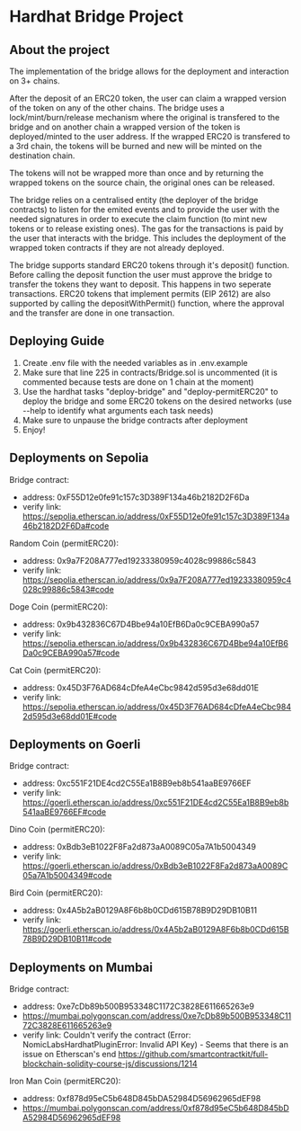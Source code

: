 # Hardhat Bridge Project

## About the project
The implementation of the bridge allows for the deployment and interaction on 3+ chains.

After the deposit of an ERC20 token, the user can claim a wrapped version of the token on any of the other chains. The bridge uses a lock/mint/burn/release mechanism where the original is transfered to the bridge and on another chain a wrapped version of the token is deployed/minted to the user address. If the wrapped ERC20 is transfered to a 3rd chain, the tokens will be burned and new will be minted on the destination chain.

The tokens will not be wrapped more than once and by returning the wrapped tokens on the source chain, the original ones can be released.

The bridge relies on a centralised entity (the deployer of the bridge contracts) to listen for the emited events and to provide the user with the needed signatures in order to execute the claim function (to mint new tokens or to release existing ones). The gas for the transactions is paid by the user that interacts with the bridge. This includes the deployment of the wrapped token contracts if they are not already deployed.

The bridge supports standard ERC20 tokens through it's deposit() function. Before calling the deposit function the user must approve the bridge to transfer the tokens they want to deposit. This happens in two seperate transactions. ERC20 tokens that implement permits (EIP 2612) are also supported by calling the depositWithPermit() function, where the approval and the transfer are done in one transaction.

## Deploying Guide
1. Create .env file with the needed variables as in .env.example
2. Make sure that line 225 in contracts/Bridge.sol is uncommented (it is commented because tests are done on 1 chain at the moment)
3. Use the hardhat tasks "deploy-bridge" and "deploy-permitERC20" to deploy the bridge and some ERC20 tokens on the desired networks (use --help to identify what arguments each task needs)
4. Make sure to unpause the bridge contracts after deployment
5. Enjoy!

## Deployments on Sepolia
Bridge contract:
 - address: 0xF55D12e0fe91c157c3D389F134a46b2182D2F6Da
 - verify link: https://sepolia.etherscan.io/address/0xF55D12e0fe91c157c3D389F134a46b2182D2F6Da#code

Random Coin (permitERC20):
 - address: 0x9a7F208A777ed19233380959c4028c99886c5843
 - verify link: https://sepolia.etherscan.io/address/0x9a7F208A777ed19233380959c4028c99886c5843#code

Doge Coin (permitERC20):
 - address: 0x9b432836C67D4Bbe94a10EfB6Da0c9CEBA990a57
 - verify link: https://sepolia.etherscan.io/address/0x9b432836C67D4Bbe94a10EfB6Da0c9CEBA990a57#code

Cat Coin (permitERC20):
 - address: 0x45D3F76AD684cDfeA4eCbc9842d595d3e68dd01E
 - verify link: https://sepolia.etherscan.io/address/0x45D3F76AD684cDfeA4eCbc9842d595d3e68dd01E#code

## Deployments on Goerli
Bridge contract:
 - address: 0xc551F21DE4cd2C55Ea1B8B9eb8b541aaBE9766EF
 - verify link: https://goerli.etherscan.io/address/0xc551F21DE4cd2C55Ea1B8B9eb8b541aaBE9766EF#code

Dino Coin (permitERC20):
 - address: 0xBdb3eB1022F8Fa2d873aA0089C05a7A1b5004349
 - verify link: https://goerli.etherscan.io/address/0xBdb3eB1022F8Fa2d873aA0089C05a7A1b5004349#code

Bird Coin (permitERC20):
 - address: 0x4A5b2aB0129A8F6b8b0CDd615B78B9D29DB10B11
 - verify link: https://goerli.etherscan.io/address/0x4A5b2aB0129A8F6b8b0CDd615B78B9D29DB10B11#code

## Deployments on Mumbai
Bridge contract:
 - address: 0xe7cDb89b500B953348C1172C3828E611665263e9
 - https://mumbai.polygonscan.com/address/0xe7cDb89b500B953348C1172C3828E611665263e9
 - verify link: Couldn't verify the contract (Error: NomicLabsHardhatPluginError: Invalid API Key) - Seems that there is an issue on Etherscan's end https://github.com/smartcontractkit/full-blockchain-solidity-course-js/discussions/1214

Iron Man Coin (permitERC20):
 - address: 0xf878d95eC5b648D845bDA52984D56962965dEF98
 - https://mumbai.polygonscan.com/address/0xf878d95eC5b648D845bDA52984D56962965dEF98
